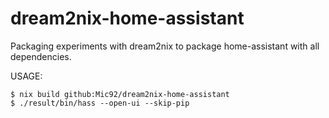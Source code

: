 # dream2nix-home-assistant

Packaging experiments with dream2nix to package home-assistant with all dependencies.

USAGE:

```console
$ nix build github:Mic92/dream2nix-home-assistant
$ ./result/bin/hass --open-ui --skip-pip
```
